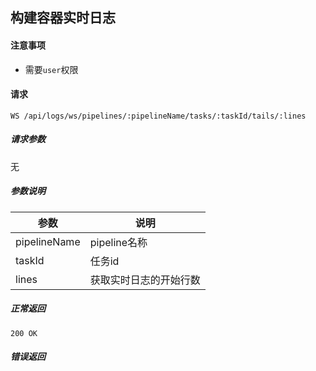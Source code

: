## 构建容器实时日志

#### 注意事项

- 需要`user`权限

#### 请求

```
WS /api/logs/ws/pipelines/:pipelineName/tasks/:taskId/tails/:lines
```
##### 请求参数

无

##### 参数说明

|参数|说明|
|---|---|
|pipelineName|pipeline名称|
|taskId|任务id|
|lines|获取实时日志的开始行数|

##### 正常返回

```
200 OK
```

##### 错误返回
